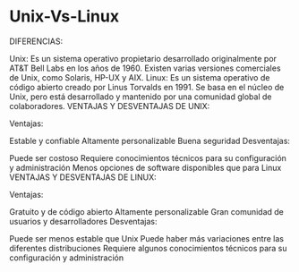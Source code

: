 # Unix-Vs-Linux
DIFERENCIAS:

Unix: Es un sistema operativo propietario desarrollado originalmente por AT&T Bell Labs en los años de 1960. Existen varias versiones comerciales de Unix, como Solaris, HP-UX y AIX.
Linux: Es un sistema operativo de código abierto creado por Linus Torvalds en 1991. Se basa en el núcleo de Unix, pero está desarrollado y mantenido por una comunidad global de colaboradores.
VENTAJAS Y DESVENTAJAS DE UNIX:

Ventajas:

Estable y confiable
Altamente personalizable
Buena seguridad
Desventajas:

Puede ser costoso
Requiere conocimientos técnicos para su configuración y administración
Menos opciones de software disponibles que para Linux
VENTAJAS Y DESVENTAJAS DE LINUX:

Ventajas:

Gratuito y de código abierto
Altamente personalizable
Gran comunidad de usuarios y desarrolladores
Desventajas:

Puede ser menos estable que Unix
Puede haber más variaciones entre las diferentes distribuciones
Requiere algunos conocimientos técnicos para su configuración y administración
